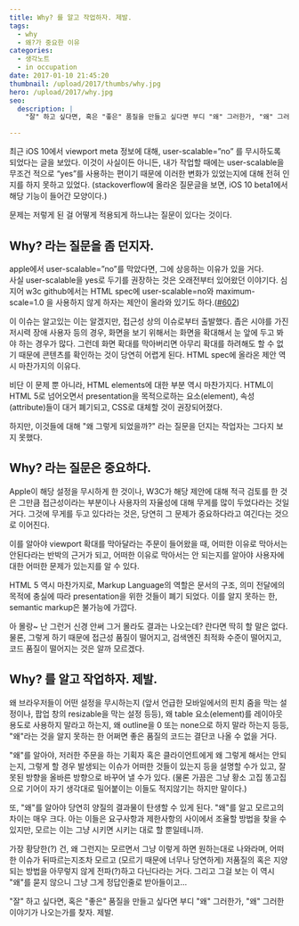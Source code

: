 ```yaml
---
title: Why? 를 알고 작업하자. 제발.
tags:
  - why
  - 왜?가 중요한 이유
categories:
  - 생각노트
  - in occupation
date: 2017-01-10 21:45:20
thumbnail: /upload/2017/thumbs/why.jpg
hero: /upload/2017/why.jpg
seo:
  description: |
    "잘" 하고 싶다면, 혹은 "좋은" 품질을 만들고 싶다면 부디 "왜" 그러한가, "왜" 그러한 이야기가 나오는가를 찾자. 제발.

---
```



최근 iOS 10에서 viewport meta 정보에 대해, user-scalable=”no” 를 무시하도록 되었다는 글을 보았다.
이것이 사실이든 아니든, 내가 작업할 때에는 user-scalable을 무조건 적으로 “yes”를 사용하는 편이기
때문에 이러한 변화가 있었는지에 대해 전혀 인지를 하지 못하고 있었다. (stackoverflow에 올라온 질문글을
보면, iOS 10 beta1에서 해당 기능이 들어간 모양이다.)

문제는 저렇게 된 걸 어떻게 적용되게 하느냐는 질문이 있다는 것이다.

## Why? 라는 질문을 좀 던지자.

apple에서 user-scalable=”no”를 막았다면, 그에 상응하는 이유가 있을 거다. <br>
사실 user-scalable을 yes로 두기를 권장하는 것은 오래전부터 있어왔던 이야기다. 심지어 w3c
github에서는 HTML spec에 user-scalable=no와 maximum-scale=1.0 을 사용하지 않게 하자는 제안이 올라와
있기도 하다.([#602](https://github.com/w3c/html/issues/602))

이 이슈는 알고있는 이는 알겠지만, 접근성 상의 이슈로부터 출발했다. 좁은 시야를 가진 저시력 장애
사용자 등의 경우, 화면을 보기 위해서는 화면을 확대해서 눈 앞에 두고 봐야 하는 경우가 많다. 그런데
화면 확대를 막아버리면 아무리 확대를 하려해도 할 수 없기 때문에 콘텐츠를 확인하는 것이 당연히 어렵게
된다. HTML spec에 올라온 제안 역시 마찬가지의 이유다.

비단 이 문제 뿐 아니라, HTML elements에 대한 부분 역시 마찬가지다. HTML이 HTML 5로 넘어오면서
presentation을 목적으로하는 요소(element), 속성(attribute)들이 대거 폐기되고, CSS로 대체할 것이
권장되어졌다.

하지만, 이것들에 대해 "왜 그렇게 되었을까?" 라는 질문을 던지는 작업자는 그다지 보지 못했다.

## Why? 라는 질문은 중요하다.

Apple이 해당 설정을 무시하게 한 것이나, W3C가 해당 제안에 대해 적극 검토를 한 것은 그만큼
접근성이라는 부분이나 사용자의 자율성에 대해 무게를 많이 두었다라는 것일 거다. 그것에 무게를 두고
있다라는 것은, 당연히 그 문제가 중요하다라고 여긴다는 것으로 이어진다.

이를 알아야 viewport 확대를 막아달라는 주문이 들어왔을 때, 어떠한 이유로 막아서는 안된다라는 반박의
근거가 되고, 어떠한 이유로 막아서는 안 되는지를 알아야 사용자에 대한 어떠한 문제가 있는지를 알 수 있다.

HTML 5 역시 마찬가지로, Markup Language의 역할은 문서의 구조, 의미 전달에의 목적에 충실에 따라
presentation을 위한 것들이 폐기 되었다. 이를 알지 못하는 한, semantic markup은 불가능에 가깝다.

아 몰랑~ 난 그런거 신경 안써 그거 몰라도 결과는 나오는데? 란다면 딱히 할 말은 없다. <br>
물론, 그렇게 하기 때문에 접근성 품질이 떨어지고, 검색엔진 최적화 수준이 떨어지고, 코드 품질이 떨어지는
것은 알까 모르겠다.

## Why? 를 알고 작업하자. 제발.

왜 브라우저들이 어떤 설정을 무시하는지 (앞서 언급한 모바일에서의 핀치 줌을 막는 설정이나, 팝업 창의
resizable을 막는 설정 등등), 왜 table 요소(element)를 레이아웃 용도로 사용하지 말라고 하는지, 왜
outline을 0 또는 none으로 하지 말라 하는지 등등, "왜"라는 것을 알지 못하는 한 어쩌면 좋은 품질의
코드는 결단코 나올 수 없을 거다.

"왜"를 알아야, 저러한 주문을 하는 기획자 혹은 클라이언트에게 왜 그렇게 해서는 안되는지, 그렇게 할
경우 발생되는 이슈가 어떠한 것들이 있는지 등을 설명할 수가 있고, 잘못된 방향을 올바른 방향으로
바꾸어 낼 수가 있다. (물론 가끔은 그냥 황소 고집 똥고집으로 기어이 자기 생각대로 밀어붙이는 이들도
적지않기는 하지만 말이다.)

또, "왜"를 알아야 당연히 양질의 결과물이 탄생할 수 있게 된다. "왜"를 알고 모르고의 차이는 매우 크다.
아는 이들은 요구사항과 제한사항의 사이에서 조율할 방법을 찾을 수 있지만, 모르는 이는 그냥 시키면
시키는 대로 할 뿐일테니까.

가장 황당한(?) 건, 왜 그런지는 모르면서 그냥 이렇게 하면 원하는대로 나와라며, 어떠한 이슈가
뒤따르는지조차 모르고 (모르기 때문에 너무나 당연하게) 저품질의 혹은 지양되는 방법을 아무렇지 않게
전파(?)하고 다닌다라는 거다. 그리고 그걸 보는 이 역시 "왜"를 묻지 않으니 그냥 그게 정답인줄로
받아들이고…

"잘" 하고 싶다면, 혹은 "좋은" 품질을 만들고 싶다면 부디 "왜" 그러한가, "왜" 그러한 이야기가
나오는가를 찾자. 제발.